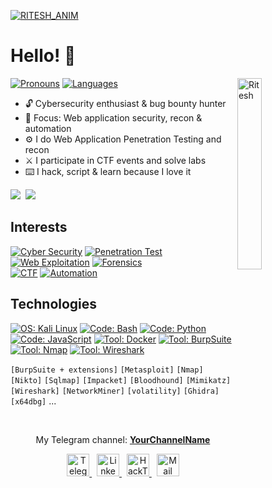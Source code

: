[![RITESH_ANIM](images/gif.gif)](https://github.com/riteshkalluri04)

# Hello! 👋
<img align="right" alt="Ritesh" width="28%" src="https://media2.giphy.com/media/v1.Y2lkPTc5MGI3NjExamZtanA5NmllaTg5Mm4yeTUxc3F2emhwanhzcjdnemd1bm9hZmw2bCZlcD12MV9pbnRlcm5hbF9naWZfYnlfaWQmY3Q9Zw/FcqKy4Kj7XOK0hCW4g/giphy.gif" />


[![ Pronouns         ](https://img.shields.io/badge/[%20He%20/%20Him%20]-informational?style=flat-square&color=eeeeee)]()
[![ Languages        ](https://img.shields.io/badge/[%20EN%20]-informational?style=flat-square&color=eeeeee)]()

- 🔓 Cybersecurity enthusiast & bug bounty hunter  
- 🐉 Focus: Web application security, recon & automation  
- ⚙️ I do Web Application Penetration Testing and recon  
- ⚔️ I participate in CTF events and solve labs  
- ⌨️ I hack, script & learn because I love it

<div align="left">
  <a href="https://example.com/your-resume.pdf"><img src="https://img.shields.io/badge/CV%20[EN]-informational?style=for-the-badge&color=808080"/></a>&nbsp;
  <a href="https://example.com/your-cv-otherlang.pdf"><img src="https://img.shields.io/badge/CV%20[OTHER]-informational?style=for-the-badge&color=808080"/></a>
</div>

## Interests
[![ Cyber Security     ](https://img.shields.io/badge/Cyber%20Security-informational?style=for-the-badge&color=424242)]()
[![ Penetration Test   ](https://img.shields.io/badge/Penetration%20Test-informational?style=for-the-badge&color=bebebe)]()
[![ Web Exploitation   ](https://img.shields.io/badge/Web%20Exploitation-informational?style=for-the-badge&color=bebebe)]()
[![ Forensics         ](https://img.shields.io/badge/Forensics-informational?style=for-the-badge&color=bebebe)]()
<br>
[![ CTF               ](https://img.shields.io/badge/CTF-informational?style=for-the-badge&color=424242)]()
[![ Automation        ](https://img.shields.io/badge/Automation-informational?style=for-the-badge&color=424242)]()

## Technologies
[![ OS: Kali Linux       ](https://img.shields.io/static/v1?style=for-the-badge&logoColor=white&labelColor=424242&color=bebebe&label=OS&message=Kali%20Linux&logo=kalilinux)]()
[![ Code: Bash           ](https://img.shields.io/static/v1?style=for-the-badge&logoColor=white&labelColor=424242&color=bebebe&label=Code&message=Bash&logo=gnubash)]()
[![ Code: Python         ](https://img.shields.io/static/v1?style=for-the-badge&logoColor=white&labelColor=424242&color=bebebe&label=Code&message=Python&logo=python)]()
[![ Code: JavaScript     ](https://img.shields.io/static/v1?style=for-the-badge&logoColor=white&labelColor=424242&color=bebebe&label=Code&message=JavaScript&logo=javascript)]()
[![ Tool: Docker        ](https://img.shields.io/static/v1?style=for-the-badge&logoColor=white&labelColor=424242&color=bebebe&label=Tool&message=Docker&logo=docker)]()
[![ Tool: BurpSuite     ](https://img.shields.io/static/v1?style=for-the-badge&logoColor=white&labelColor=424242&color=bebebe&label=Tool&message=BurpSuite)]()
[![ Tool: Nmap          ](https://img.shields.io/static/v1?style=for-the-badge&logoColor=white&labelColor=424242&color=bebebe&label=Tool&message=Nmap)]()
[![ Tool: Wireshark     ](https://img.shields.io/static/v1?style=for-the-badge&logoColor=white&labelColor=424242&color=bebebe&label=Tool&message=Wireshark)]()
<br><p></p>

`[BurpSuite + extensions]` `[Metasploit]` `[Nmap]` `[Nikto]` `[Sqlmap]` `[Impacket]` `[Bloodhound]` `[Mimikatz]` `[Wireshark]` `[NetworkMiner]` `[volatility]` `[Ghidra]` `[x64dbg]` ...

<br>

<div align=center>
  <p>My Telegram channel: <b><a href="https://t.me/yourchannel">YourChannelName</a></b></p>
</div>

<div align=center>
  <a href="https://t.me/your_telegram">
    <img width=36 height=36 alt="Telegram" src="https://cdn.jsdelivr.net/npm/simple-icons@11.3.0/icons/telegram.svg"/>
  </a>&nbsp;
  <a href="https://www.linkedin.com/in/ritesh-kalluri-572186328/">
    <img width=36 height=36 alt="LinkedIn" src="https://cdn.jsdelivr.net/npm/simple-icons@11.3.0/icons/linkedin.svg"/>
  </a>&nbsp;
  <a href="https://app.hackthebox.com/profile/your-htb-id">
    <img width=36 height=36 alt="HackTheBox" src="https://cdn.jsdelivr.net/npm/simple-icons@11.3.0/icons/hackthebox.svg"/>
  </a>&nbsp;
  <a href="mailto:riteshkalluri40@gmail.com">
    <img width=36 height=36 alt="Mail" src="https://cdn.jsdelivr.net/npm/simple-icons@11.3.0/icons/gmail.svg"/>
  </a>
</div>
